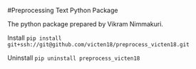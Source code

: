 #Preprocessing Text Python Package

The python package prepared by Vikram Nimmakuri.

Install
`pip install git+ssh://git@github.com/victen18/preprocess_victen18.git`

Uninstall
`pip uninstall preprocess_victen18`

